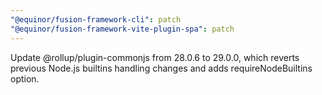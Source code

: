 ```yaml
---
"@equinor/fusion-framework-cli": patch
"@equinor/fusion-framework-vite-plugin-spa": patch
---
```


Update @rollup/plugin-commonjs from 28.0.6 to 29.0.0, which reverts previous Node.js builtins handling changes and adds requireNodeBuiltins option.
